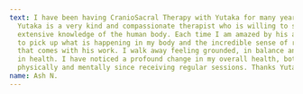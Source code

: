 ```yaml
---
text: I have been having CranioSacral Therapy with Yutaka for many years now.
  Yutaka is a very kind and compassionate therapist who is willing to share is
  extensive knowledge of the human body. Each time I am amazed by his abilities
  to pick up what is happening in my body and the incredible sense of relaxation
  that comes with his work. I walk away feeling grounded, in balance and vital
  in health. I have noticed a profound change in my overall health, both
  physically and mentally since receiving regular sessions. Thanks Yutaka!
name: Ash N.
---
```

